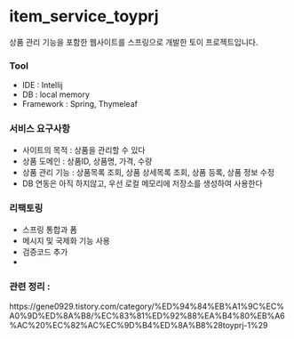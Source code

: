 # item_service_toyprj
상품 관리 기능을 포함한 웹사이트를 스프링으로 개발한 토이 프로젝트입니다.

<h3>Tool</h3>
<ul>
  <li>IDE : Intellij</li>
  <li>DB : local memory</li>
  <li>Framework : Spring, Thymeleaf</li>
</ul>

<h3>서비스 요구사항</h3>
<ul>
  <li>사이트의 목적 : 상품을 관리할 수 있다</li>
  <li>상품 도메인 : 상품ID, 상품명, 가격, 수량</li>
  <li>상품 관리 기능 : 상품목록 조회, 상품 상세목록 조회, 상품 등록, 상품 정보 수정</li>
  <li>DB 연동은 아직 하지않고, 우선 로컬 메모리에 저장소를 생성하여 사용한다</li>
</ul>

<h3>리팩토링</h3>
<ul>
  <li>스프링 통합과 폼</li>
  <li>메시지 및 국제화 기능 사용</li>
  <li>검증코드 추가</li>
  <li></li>
</ul>

<h3>관련 정리 : </h3>
https://gene0929.tistory.com/category/%ED%94%84%EB%A1%9C%EC%A0%9D%ED%8A%B8/%EC%83%81%ED%92%88%EA%B4%80%EB%A6%AC%20%EC%82%AC%EC%9D%B4%ED%8A%B8%28toyprj-1%29
